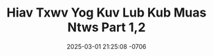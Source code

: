 ---
layout: movie-video-data
date: 2025-03-01 21:25:08 -0706
categories: movie

# Site Attributes
title: "Hiav Txwv Yog Kuv Lub Kub Muas Ntws Part 1,2"
permalink: "/movie/Hiav_Txwv_Yog_Kuv_Lub_Kub_Muas_Ntws_Part_1,2"

# Movie Attributes
synopsis: ""
producer: "Nuj Nplhaib Universal Studio"
director: "Shoua Lee, Kwm Lis"
writer: "Kwm Lis"
video_link: ""
genre: "Drama Romance"
year: "2007"
release_type: "DVD"
storage: "Center for Hmong Studies"
thumbnail: "/assets/images/movie_thumbnails/Hiav Txwv Yog Kuv Lub Kub Muas Ntws Part 1,2.jpeg"
publishing_company: "Nuj Nplhaib Universal Studio"

# Sequels + Parts
base_movie: ""
total_parts: 
sequel: ""

# Movie Cast
cast:
#VALUE!
---
